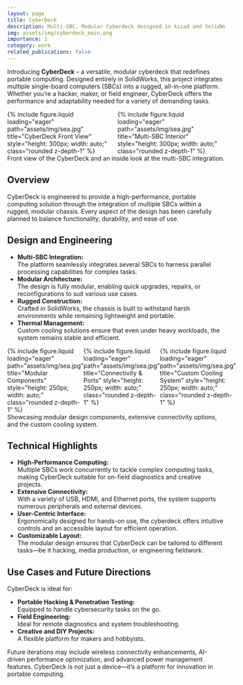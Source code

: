```yaml
---
layout: page
title: CyberDeck
description: Multi-SBC, Modular Cyberdeck designed in kicad and SolidWorks
img: assets/img/cyberdeck_main.png
importance: 1
category: work
related_publications: false
---
```


Introducing **CyberDeck** – a versatile, modular cyberdeck that redefines portable computing. Designed entirely in SolidWorks, this project integrates multiple single-board computers (SBCs) into a rugged, all-in-one platform. Whether you’re a hacker, maker, or field engineer, CyberDeck offers the performance and adaptability needed for a variety of demanding tasks.

<div class="row justify-content-sm-center" style="display: flex; align-items: flex-start;">
  <div class="col-sm-6 mt-3">
    {% include figure.liquid loading="eager" path="assets/img/sea.jpg" title="CyberDeck Front View" style="height: 300px; width: auto;" class="rounded z-depth-1" %}
  </div>
  <div class="col-sm-6 mt-3">
    {% include figure.liquid loading="eager" path="assets/img/sea.jpg" title="Multi-SBC Interior" style="height: 300px; width: auto;" class="rounded z-depth-1" %}
  </div>
</div>
<div class="caption">
  Front view of the CyberDeck and an inside look at the multi-SBC integration.
</div>

## Overview

CyberDeck is engineered to provide a high-performance, portable computing solution through the integration of multiple SBCs within a rugged, modular chassis. Every aspect of the design has been carefully planned to balance functionality, durability, and ease of use.

## Design and Engineering

- **Multi-SBC Integration:**  
  The platform seamlessly integrates several SBCs to harness parallel processing capabilities for complex tasks.  
- **Modular Architecture:**  
  The design is fully modular, enabling quick upgrades, repairs, or reconfigurations to suit various use cases.  
- **Rugged Construction:**  
  Crafted in SolidWorks, the chassis is built to withstand harsh environments while remaining lightweight and portable.
- **Thermal Management:**  
  Custom cooling solutions ensure that even under heavy workloads, the system remains stable and efficient.

<div class="row justify-content-sm-center" style="display: flex; align-items: flex-start;">
  <div class="col-sm-4 mt-3">
    {% include figure.liquid loading="eager" path="assets/img/sea.jpg" title="Modular Components" style="height: 250px; width: auto;" class="rounded z-depth-1" %}
  </div>
  <div class="col-sm-4 mt-3">
    {% include figure.liquid loading="eager" path="assets/img/sea.jpg" title="Connectivity & Ports" style="height: 250px; width: auto;" class="rounded z-depth-1" %}
  </div>
  <div class="col-sm-4 mt-3">
    {% include figure.liquid loading="eager" path="assets/img/sea.jpg" title="Custom Cooling System" style="height: 250px; width: auto;" class="rounded z-depth-1" %}
  </div>
</div>
<div class="caption">
  Showcasing modular design components, extensive connectivity options, and the custom cooling system.
</div>

## Technical Highlights

- **High-Performance Computing:**  
  Multiple SBCs work concurrently to tackle complex computing tasks, making CyberDeck suitable for on-field diagnostics and creative projects.
- **Extensive Connectivity:**  
  With a variety of USB, HDMI, and Ethernet ports, the system supports numerous peripherals and external devices.
- **User-Centric Interface:**  
  Ergonomically designed for hands-on use, the cyberdeck offers intuitive controls and an accessible layout for efficient operation.
- **Customizable Layout:**  
  The modular design ensures that CyberDeck can be tailored to different tasks—be it hacking, media production, or engineering fieldwork.

## Use Cases and Future Directions

CyberDeck is ideal for:
- **Portable Hacking & Penetration Testing:**  
  Equipped to handle cybersecurity tasks on the go.
- **Field Engineering:**  
  Ideal for remote diagnostics and system troubleshooting.
- **Creative and DIY Projects:**  
  A flexible platform for makers and hobbyists.

Future iterations may include wireless connectivity enhancements, AI-driven performance optimization, and advanced power management features. CyberDeck is not just a device—it’s a platform for innovation in portable computing.
